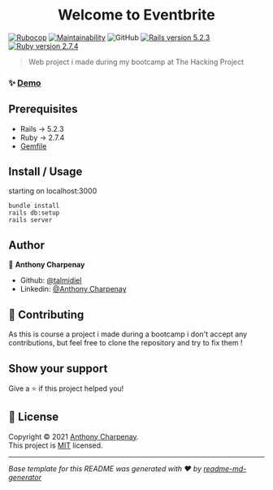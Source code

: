<h1 align="center">Welcome to Eventbrite</h1>
<p>
  <a href="https://github.com/talmidiel/Eventbrite/blob/master/LICENSE.txt" target="_blank">
  </a>
</p>

[![Rubocop](https://github.com/talmidiel/Eventbrite/workflows/Rubocop/badge.svg)](https://github.com/talmidiel/Eventbrite/actions)
[![Maintainability](https://api.codeclimate.com/v1/badges/c3beec9ee3b1819f244f/maintainability)](https://codeclimate.com/github/talmidiel/Eventbrite/maintainability)
![GitHub](https://img.shields.io/github/license/talmidiel/Eventbrite)
[![Rails version 5.2.3](https://img.shields.io/badge/rails-5.2.3-blue)](https://github.com/talmidiel/Eventbrite/blob/master/Gemfile)
[![Ruby version 2.7.4](https://img.shields.io/badge/ruby-2.7.4-blue)](https://github.com/talmidiel/Eventbrite/blob/master/Gemfile)
</br>
> Web project i made during my bootcamp at The Hacking Project

### ✨ [Demo](https://eventbrite-remastered.herokuapp.com)

## Prerequisites

- Rails -> 5.2.3
- Ruby -> 2.7.4
- [Gemfile](https://github.com/talmidiel/Eventbrite/blob/master/Gemfile)

## Install / Usage

starting on localhost:3000

```
bundle install
rails db:setup
rails server
```

## Author

👤 **Anthony Charpenay**

* Github: [@talmidiel](https://github.com/talmidiel)
* Linkedin: [@Anthony Charpenay](https://www.linkedin.com/in/anthony-charpenay-a6b739210/)

## 🤝 Contributing
As this is course a project i made during a bootcamp i don't accept any contributions, but feel free to clone the repository and try to fix them !

## Show your support

Give a ⭐️ if this project helped you!

## 📝 License

Copyright © 2021 [Anthony Charpenay](https://github.com/talmidiel).
<br />
This project is [MIT](https://github.com/talmidiel/Eventbrite/blob/master/LICENSE.txt) licensed.

***
_Base template for this README was generated with ❤️ by [readme-md-generator](https://github.com/kefranabg/readme-md-generator)_
